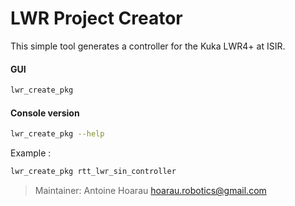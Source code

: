 LWR Project Creator
=====

This simple tool generates a controller for the Kuka LWR4+ at ISIR.

#### GUI
```bash
lwr_create_pkg
```
#### Console version
```bash
lwr_create_pkg --help
```
Example :
```bash
lwr_create_pkg rtt_lwr_sin_controller
```

> Maintainer: Antoine Hoarau <hoarau.robotics@gmail.com>
